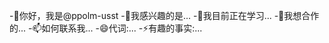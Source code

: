-👋你好，我是@ppolm-usst
-👀我感兴趣的是...
-🌱我目前正在学习...
-💞我想合作的️...
-📫如何联系我...
-😄代词:...
-⚡有趣的事实:...

<!---
ppolm-usst/ppolm-usst是一个✨特殊✨存储库，因为它的“README.md ”(此文件)出现在您的GitHub配置文件中。
您可以单击预览链接来查看您的更改。
--->
